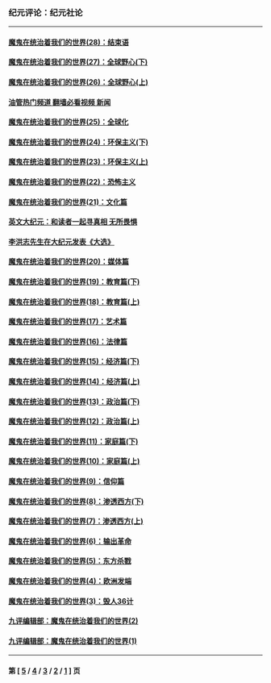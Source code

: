 ### 纪元评论：纪元社论
---
#### [魔鬼在统治着我们的世界(28)：结束语](../../pages/nsc422/n10936246.md?10290330) 
#### [魔鬼在统治着我们的世界(27)：全球野心(下)](../../pages/nsc422/n10928319.md?10290330) 
#### [魔鬼在统治着我们的世界(26)：全球野心(上)](../../pages/nsc422/n10900318.md?10290330) 
#### [油管热门频道 翻墙必看视频 新闻](ok?10290330)
#### [魔鬼在统治着我们的世界(25)：全球化](../../pages/nsc422/n10788205.md?10290330) 
#### [魔鬼在统治着我们的世界(24)：环保主义(下)](../../pages/nsc422/n10695307.md?10290330) 
#### [魔鬼在统治着我们的世界(23)：环保主义(上)](../../pages/nsc422/n10688613.md?10290330) 
#### [魔鬼在统治着我们的世界(22)：恐怖主义](../../pages/nsc422/n10614727.md?10290330) 
#### [魔鬼在统治着我们的世界(21)：文化篇](../../pages/nsc422/n10597706.md?10290330) 
#### [英文大纪元：和读者一起寻真相 无所畏惧](../../pages/nsc422/n12542027.md?10290330) 
#### [李洪志先生在大纪元发表《大选》](../../pages/nsc422/n12534746.md?10290330) 
#### [魔鬼在统治着我们的世界(20)：媒体篇](../../pages/nsc422/n10586579.md?10290330) 
#### [魔鬼在统治着我们的世界(19)：教育篇(下)](../../pages/nsc422/n10564808.md?10290330) 
#### [魔鬼在统治着我们的世界(18)：教育篇(上)](../../pages/nsc422/n10526970.md?10290330) 
#### [魔鬼在统治着我们的世界(17)：艺术篇](../../pages/nsc422/n10499093.md?10290330) 
#### [魔鬼在统治着我们的世界(16)：法律篇](../../pages/nsc422/n10485969.md?10290330) 
#### [魔鬼在统治着我们的世界(15)：经济篇(下)](../../pages/nsc422/n10469975.md?10290330) 
#### [魔鬼在统治着我们的世界(14)：经济篇(上)](../../pages/nsc422/n10457370.md?10290330) 
#### [魔鬼在统治着我们的世界(13)：政治篇(下)](../../pages/nsc422/n10448270.md?10290330) 
#### [魔鬼在统治着我们的世界(12)：政治篇(上)](../../pages/nsc422/n10444576.md?10290330) 
#### [魔鬼在统治着我们的世界(11)：家庭篇(下)](../../pages/nsc422/n10440961.md?10290330) 
#### [魔鬼在统治着我们的世界(10)：家庭篇(上)](../../pages/nsc422/n10435448.md?10290330) 
#### [魔鬼在统治着我们的世界(9)：信仰篇](../../pages/nsc422/n10432159.md?10290330) 
#### [魔鬼在统治着我们的世界(8)：渗透西方(下)](../../pages/nsc422/n10429603.md?10290330) 
#### [魔鬼在统治着我们的世界(7)：渗透西方(上)](../../pages/nsc422/n10426013.md?10290330) 
#### [魔鬼在统治着我们的世界(6)：输出革命](../../pages/nsc422/n10421536.md?10290330) 
#### [魔鬼在统治着我们的世界(5)：东方杀戮](../../pages/nsc422/n10417707.md?10290330) 
#### [魔鬼在统治着我们的世界(4)：欧洲发端](../../pages/nsc422/n10414890.md?10290330) 
#### [魔鬼在统治着我们的世界(3)：毁人36计](../../pages/nsc422/n10411583.md?10290330) 
#### [九评编辑部：魔鬼在统治着我们的世界(2)](../../pages/nsc422/n10410036.md?10290330) 
#### [九评编辑部：魔鬼在统治着我们的世界(1)](../../pages/nsc422/n10406825.md?10290330) 

---
#### 第 [ [5](./5.md?10290330) / [4](./4.md?10290330) / [3](./3.md?10290330) / [2](./2.md?10290330) / [1](./1.md?10290330) ] 页
